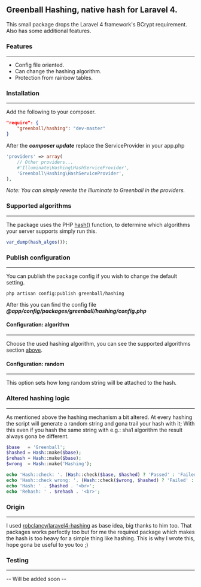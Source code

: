## Greenball Hashing, native hash for Laravel 4.

This small package drops the Laravel 4 framework's BCrypt requirement. Also has some additional features.

### Features
***
+ Config file oriented.
+ Can change the hashing algorithm.
+ Protection from rainbow tables.


### Installation
***
Add the following to your composer.
```json
"require": {
	"greenball/hashing": "dev-master"
}
```
After the ***composer update*** replace the ServiceProvider in your app.php
```php
'providers' => array(
	// Other providers...
	#'Illuminate\Hashing\HashServiceProvider',
    'Greenball\Hashing\HashServiceProvider',
),
```
*Note: You can simply rewrite the Illuminate to Greenball in the providers.*
### Supported algorithms
***
The package uses the PHP [hash()](http://www.php.net/manual/en/function.hash.php) function, to determine which algorithms your server supports simply run this.
```php
var_dump(hash_algos());
```

### Publish configuration
***
You can publish the package config if you wish to change the default setting.
```
php artisan config:publish greenball/hashing
```
After this you can find the config file
***@app/config/packages/greenball/hashing/config.php***

#### Configuration: algorithm
***
Choose the used hashing algorithm, you can see the supported algorithms section [above](#publish-configuration).
#### Configuration: random
***
This option sets how long random string will be attached to the hash.

### Altered hashing logic
***
As mentioned above the hashing mechanism a bit altered. At every hashing the script will generate a random string and gona trail your hash with it; With this even if you hash the same string with e.g.: sha1 algorithm the result always gona be different.
```php
$base 	= 'Greenball';
$hashed = Hash::make($base);
$rehash = Hash::make($base);
$wrong 	= Hash::make('Hashing');

echo 'Hash::check: '. (Hash::check($base, $hashed) ? 'Passed' : 'Failed') . '<br>';
echo 'Hash::check wrong: '. (Hash::check($wrong, $hashed) ? 'Failed' : 'Passed') . '<br>';
echo 'Hash: ' . $hashed . '<br>';
echo 'Rehash: ' . $rehash . '<br>';
```

### Origin
***
I used [robclancy/laravel4-hashing](https://github.com/robclancy/laravel4-hashing) as base idea, big thanks to him too. That packages works perfectly too but for me the required package which makes the hash is too heavy for a simple thing like hashing. This is why I wrote this, hope gona be useful to you too ;)

### Testing
***

-- Will be added soon --
